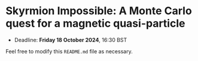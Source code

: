# Skyrmion Impossible: A Monte Carlo quest for a magnetic quasi-particle

- Deadline: **Friday 18 October 2024**, 16:30 BST

Feel free to modify this `README.md` file as necessary.